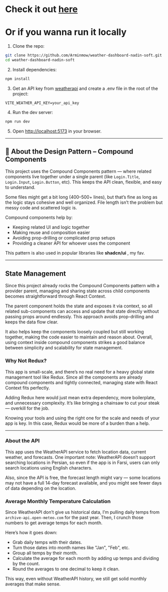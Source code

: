
# Check it out [here](https://nadinsoft-weatherdashboard.netlify.app/)

# Or if you wanna run it locally

1. Clone the repo:
```bash
git clone https://github.com/Arminmow/weather-dashboard-nadin-soft.git
cd weather-dashboard-nadin-soft
````

2. Install dependencies:

```bash
npm install
```

3. Get an API key from [weatherapi](https://www.weatherapi.com/) and create a .env file in the root of the project:

```env
VITE_WEATHER_API_KEY=your_api_key
```

4. Run the dev server:

```bash
npm run dev
```

5. Open [http://localhost:5173](http://localhost:5173) in your browser.

---
## 🧠 About the Design Pattern – Compound Components

This project uses the Compound Components pattern — where related components live together under a single parent (like `Login.Title`, `Login.Input`, `Login.Button`, etc). This keeps the API clean, flexible, and easy to understand.

Some files might get a bit long (400–500+ lines), but that’s fine as long as the logic stays cohesive and well organized. File length isn’t the problem but messy code and scattered logic is.

Compound components help by:

- Keeping related UI and logic together  
- Making reuse and composition easier  
- Avoiding prop-drilling or complicated prop setups  
- Providing a cleaner API for whoever uses the component  

This pattern is also used in popular libraries like **shadcn/ui** , my fav.

---

## State Management 

Since this project already rocks the Compound Components pattern with a provider parent, managing and sharing state across child components becomes straightforward through React Context.

The parent component holds the state and exposes it via context, so all related sub-components can access and update that state directly without passing props around endlessly. This approach avoids prop-drilling and keeps the data flow clear.

It also helps keep the components loosely coupled but still working together, making the code easier to maintain and reason about. Overall, using context inside compound components strikes a good balance between simplicity and scalability for state management.


### Why Not Redux?

This app is small-scale, and there’s no real need for a heavy global state management tool like Redux. Since all the components are already compound components and tightly connected, managing state with React Context fits perfectly.

Adding Redux here would just mean extra dependency, more boilerplate, and unnecessary complexity. It’s like bringing a chainsaw to cut your steak — overkill for the job.

Knowing your tools and using the right one for the scale and needs of your app is key. In this case, Redux would be more of a burden than a help.

---
### About the API

This app uses the WeatherAPI service to fetch location data, current weather, and forecasts. One important note: WeatherAPI doesn’t support searching locations in Persian, so even if the app is in Farsi, users can only search locations using English characters.

Also, since the API is free, the forecast length might vary — some locations may not have a full 14-day forecast available, and you might see fewer days of data depending on the location.

### Average Monthly Temperature Calculation

Since WeatherAPI don’t give us historical data, I’m pulling daily temps from `archive-api.open-meteo.com` for the past year. Then, I crunch those numbers to get average temps for each month.

Here’s how it goes down:

- Grab daily temps with their dates.
- Turn those dates into month names like "Jan", "Feb", etc.
- Group all temps by their month.
- Calculate the average for each month by adding up temps and dividing by the count.
- Round the averages to one decimal to keep it clean.

This way, even without WeatherAPI history, we still get solid monthly averages that make sense.


